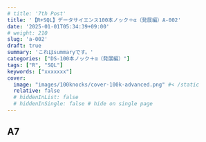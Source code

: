 ```yaml
---
# title: '7th Post'
title: '【R+SQL】データサイエンス100本ノック＋α（発展編）A-002'
date: '2025-01-01T05:34:39+09:00'
# weight: 210
slug: 'a-002'
draft: true
summary: 'これはsummaryです。'
categories: ["DS-100本ノック＋α（発展編）"]
tags: ["R", "SQL"]
keywords: ["xxxxxxx"]
cover:
  image: "images/100knocks/cover-100k-advanced.png" #< /static
  relative: false
  # hiddenInList: false
  # hiddenInSingle: false # hide on single page
---
```


## A7


